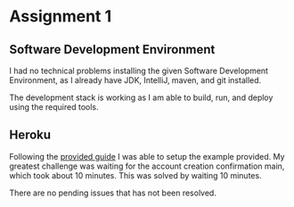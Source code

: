 # Assignment 1

## Software Development Environment

I had no technical problems installing the given Software Development Environment, as I already have JDK, IntelliJ, maven, and git installed.

The development stack is working as I am able to build, run, and deploy using the required tools.

## Heroku

Following the [provided guide](https://guides.github.com/features/mastering-markdown/) I was able to setup the example provided. My greatest challenge was waiting for the account creation confirmation main, which took about 10 minutes. This was solved by waiting 10 minutes.

There are no pending issues that has not been resolved.
